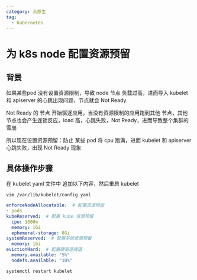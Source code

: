 ```yaml
---
category: 云原生
tag:
  - Kubernetes
---
```


# 为 k8s node 配置资源预留

## 背景

如果某些pod 没有设置资源限制，导致 node 节点 负载过高，进而导入 kubelet 和 apiserver 的心跳出现问题，节点就会 Not Ready

Not Ready 的 节点 开始驱逐应用，当没有资源限制的应用跑到其他 节点，其他节点也会产生连锁反应，load 高，心跳失败，Not Ready，进而导致整个集群的雪崩

所以现在设置资源预留：防止 某些 pod 将 cpu 跑满，进而 kubelet 和 apiserver 心跳失败，出现 Not Ready 现象

## 具体操作步骤

在 kubelet yaml 文件中 追加以下内容，然后重启 kubelet

`vim /var/lib/kubelet/config.yaml`

```yaml
enforceNodeAllocatable:  # 配置资源预留
- pods
kubeReserved:  # 配置 kube 资源预留
  cpu: 1000m
  memory: 1Gi
  ephemeral-storage: 8Gi
systemReserved:  # 配置系统资源预留
  memory: 1Gi
evictionHard:  # 配置硬驱逐阈值
  memory.available: "5%"
  nodefs.available: "10%"
```

```bash
systemctl restart kubelet
```

